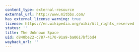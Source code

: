 ```yaml
---
content_type: external-resource
external_url: http://www.mitbbs.com/
has_external_license_warning: true
license: https://en.wikipedia.org/wiki/All_rights_reserved
status: ''
title: The Unknown Space
uid: d840be22-c787-4170-91a9-ba0617bf5bd4
wayback_url: ''
---
```

